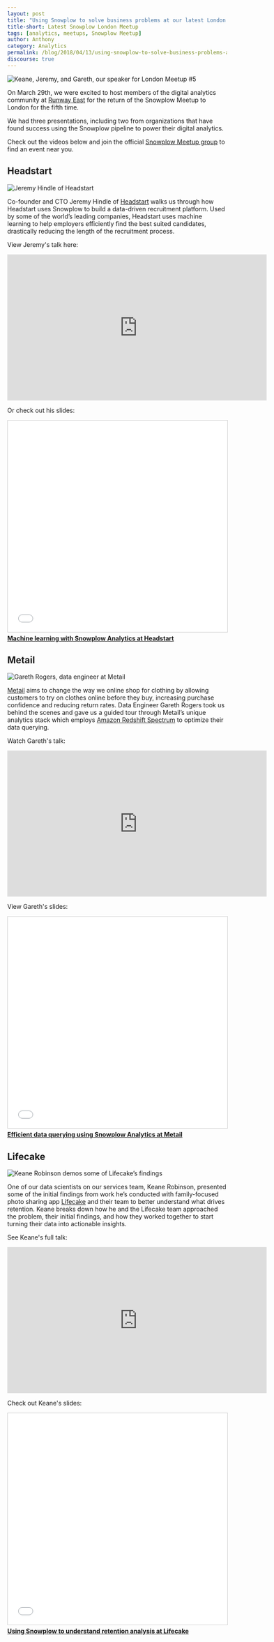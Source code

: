```yaml
---
layout: post
title: "Using Snowplow to solve business problems at our latest London Meetup"
title-short: Latest Snowplow London Meetup
tags: [analytics, meetups, Snowplow Meetup]
author: Anthony
category: Analytics
permalink: /blog/2018/04/13/using-snowplow-to-solve-business-problems-at-our-latest-london-meetup/
discourse: true
---
```



![Keane, Jeremy, and Gareth, our speaker for London Meetup #5][speakers]




On March 29th, we were excited to host members of the digital analytics community at [Runway East][runway] for the return of the Snowplow Meetup to London for the fifth time.

We had three presentations, including two from organizations that have found success using the Snowplow pipeline to power their digital analytics.

Check out the videos below and join the official [Snowplow Meetup group][meetup] to find an event near you.


<h2 id="Headstart">Headstart</h2>


![Jeremy Hindle of Headstart][jeremy]


Co-founder and CTO Jeremy Hindle of [Headstart][headstart] walks us through how Headstart uses Snowplow to build a data-driven recruitment platform. Used by some of the world’s leading companies, Headstart uses machine learning to help employers efficiently find the best suited candidates, drastically reducing the length of the recruitment process.

View Jeremy's talk here:

<iframe width="595" height="335" src="https://www.youtube.com/embed/9GBkrgWjfv0" frameborder="0" allow="autoplay; encrypted-media" allowfullscreen></iframe>


Or check out his slides:

<iframe src="//www.slideshare.net/slideshow/embed_code/key/hlmnc0rUl9Pzrf" width="595" height="485" frameborder="0" marginwidth="0" marginheight="0" scrolling="no" style="border:1px solid #CCC; border-width:1px; margin-bottom:5px; max-width: 100%;" allowfullscreen> </iframe> <div style="margin-bottom:5px"> <strong> <a href="//www.slideshare.net/AnthonyMuccio/machine-learning-with-snowplow-analytics-at-headstart" title="Machine learning with Snowplow Analytics at Headstart" target="_blank">Machine learning with Snowplow Analytics at Headstart</a> </strong> </div>



<h2 id="Metail">Metail</h2>


![Gareth Rogers, data engineer at Metail][gareth]


[Metail][metail] aims to change the way we online shop for clothing by allowing customers to try on clothes online before they buy, increasing purchase confidence and reducing return rates. Data Engineer Gareth Rogers took us behind the scenes and gave us a guided tour through Metail’s unique analytics stack which employs [Amazon Redshift Spectrum][spectrum] to optimize their data querying.

Watch Gareth's talk:

<iframe width="595" height="335" src="https://www.youtube.com/embed/v3xBV26E608" frameborder="0" allow="autoplay; encrypted-media" allowfullscreen></iframe>


View Gareth's slides:


<iframe src="//www.slideshare.net/slideshow/embed_code/key/dZUnlBBjXJuJUg" width="595" height="485" frameborder="0" marginwidth="0" marginheight="0" scrolling="no" style="border:1px solid #CCC; border-width:1px; margin-bottom:5px; max-width: 100%;" allowfullscreen> </iframe> <div style="margin-bottom:5px"> <strong> <a href="//www.slideshare.net/AnthonyMuccio/efficient-data-querying-using-snowplow-analytics-at-metail" title="Efficient data querying using Snowplow Analytics at Metail" target="_blank">Efficient data querying using Snowplow Analytics at Metail</a> </strong> </div>



<h2 id="Lifecake">Lifecake</h2>


![Keane Robinson demos some of Lifecake’s findings][keane]


One of our data scientists on our services team, Keane Robinson, presented some of the initial findings from work he’s conducted with family-focused photo sharing app [Lifecake][lifecake] and their team to better understand what drives retention. Keane breaks down how he and the Lifecake team approached the problem, their initial findings, and how they worked together to start turning their data into actionable insights.

See Keane's full talk:

<iframe width="595" height="335" src="https://www.youtube.com/embed/CMzHl3CCJss" frameborder="0" allow="autoplay; encrypted-media" allowfullscreen></iframe>

Check out Keane's slides:

<div class="iframe-container">

<iframe src="//www.slideshare.net/slideshow/embed_code/key/N5pk9fytGyBViE" width="595" height="485" frameborder="0" marginwidth="0" marginheight="0" scrolling="no" style="border:1px solid #CCC; border-width:1px; margin-bottom:5px; max-width: 100%;" allowfullscreen> </iframe> <div style="margin-bottom:5px"> <strong> <a href="//www.slideshare.net/AnthonyMuccio/using-snowplow-to-understand-retention-analysis-at-lifecake" title="Using Snowplow to understand retention analysis at Lifecake" target="_blank">Using Snowplow to understand retention analysis at Lifecake</a> </strong> </div>

</div>


[speakers]: /assets/img/blog/2018/04/speakers.jpg

[runway]: https://runwayea.st/

[meetup]: https://www.meetup.com/topics/snowplow/?utm_source=meetup%20blog&utm_medium=post&utm_campaign=meetup%205&utm_content=snowplow%20meetup%20groups

[jeremy]: /assets/img/blog/2018/04/jeremy.jpg

[headstart-talk]: https://www.youtube.com/watch?v=9GBkrgWjfv0

[headstart]: https://www.headstartapp.com/

[gareth]: /assets/img/blog/2018/04/gareth.jpg

[metail-talk]: https://www.youtube.com/watch?v=v3xBV26E608

[metail]: https://metail.com/

[spectrum]: https://aws.amazon.com/redshift/spectrum/

[snowplow-talk]: https://www.youtube.com/watch?v=CMzHl3CCJss

[keane]: /assets/img/blog/2018/04/keane.jpg

[lifecake]: https://www.lifecake.com/
